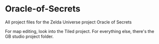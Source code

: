 # Oracle-of-Secrets
All project files for the Zelda Universe project Oracle of Secrets

For map editing, look into the Tiled project.
For everything else, there's the GB studio project folder.
